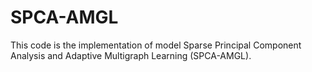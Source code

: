 # SPCA-AMGL
This code is the implementation of model Sparse Principal Component Analysis and Adaptive Multigraph Learning (SPCA-AMGL).
